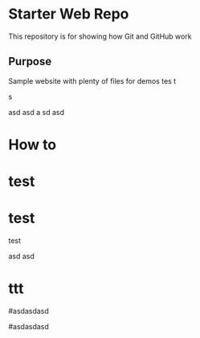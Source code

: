 # Starter Web Repo

This repository is for showing how Git and GitHub work

## Purpose

Sample website with plenty of files for demos
tes
t

s

asd
asd
a
sd
asd
# How to

# test

# test

test

asd
asd
# ttt

#asdasdasd

#asdasdasd
